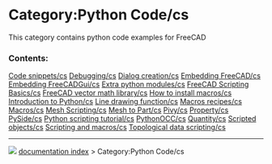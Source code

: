 # Category:Python Code/cs
This category contains python code examples for FreeCAD

### Contents:

    
  [Code snippets/cs](Code_snippets/cs.md)                           [Debugging/cs](Debugging/cs.md)                                       [Dialog creation/cs](Dialog_creation/cs.md)
  [Embedding FreeCAD/cs](Embedding_FreeCAD/cs.md)                   [Embedding FreeCADGui/cs](Embedding_FreeCADGui/cs.md)                 [Extra python modules/cs](Extra_python_modules/cs.md)
  [FreeCAD Scripting Basics/cs](FreeCAD_Scripting_Basics/cs.md)     [FreeCAD vector math library/cs](FreeCAD_vector_math_library/cs.md)   [How to install macros/cs](How_to_install_macros/cs.md)
  [Introduction to Python/cs](Introduction_to_Python/cs.md)         [Line drawing function/cs](Line_drawing_function/cs.md)               [Macros recipes/cs](Macros_recipes/cs.md)
  [Macros/cs](Macros/cs.md)                                         [Mesh Scripting/cs](Mesh_Scripting/cs.md)                             [Mesh to Part/cs](Mesh_to_Part/cs.md)
  [Pivy/cs](Pivy/cs.md)                                             [Property/cs](Property/cs.md)                                         [PySide/cs](PySide/cs.md)
  [Python scripting tutorial/cs](Python_scripting_tutorial/cs.md)   [PythonOCC/cs](PythonOCC/cs.md)                                       [Quantity/cs](Quantity/cs.md)
  [Scripted objects/cs](Scripted_objects/cs.md)                     [Scripting and macros/cs](Scripting_and_macros/cs.md)                 [Topological data scripting/cs](Topological_data_scripting/cs.md)



---
![](images/Right_arrow.png) [documentation index](../README.md) > Category:Python Code/cs
